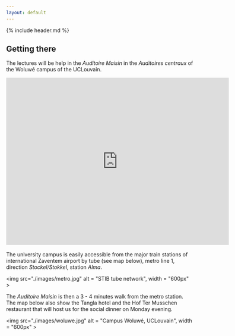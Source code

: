 ```yaml
---
layout: default
---
```


{% include header.md %}

## Getting there

The lectures will be help in the *Auditoire Maisin* in the *Auditoires
centraux* of the Woluwé campus of the UCLouvain.

<iframe src="https://www.google.com/maps/embed?pb=!1m18!1m12!1m3!1d1259.4633910391408!2d4.453708800569387!3d50.85104009819093!2m3!1f0!2f0!3f0!3m2!1i1024!2i768!4f13.1!3m3!1m2!1s0x47c3dd035b543e07%3A0x6523b8892e3ea75a!2sAuditoire%20MAISIN!5e0!3m2!1sen!2sbe!4v1575580459238!5m2!1sen!2sbe" width="600" height="450" frameborder="0" style="border:0;" allowfullscreen=""></iframe>

The university campus is easily accessible from the major train
stations of international Zaventem airport by tube (see map below),
metro line 1, direction *Stockel/Stokkel*, station *Alma*.

<img src="./images/metro.jpg" alt = "STIB tube network", width = "600px" >

The *Auditoire Maisin* is then a 3 - 4 minutes walk from the metro
station. The map below also show the Tangla hotel and the Hof Ter
Musschen restaurant that will host us for the social dinner on Monday
evening.

<img src="./images/woluwe.jpg" alt = "Campus Woluwé, UCLouvain", width = "600px" >

